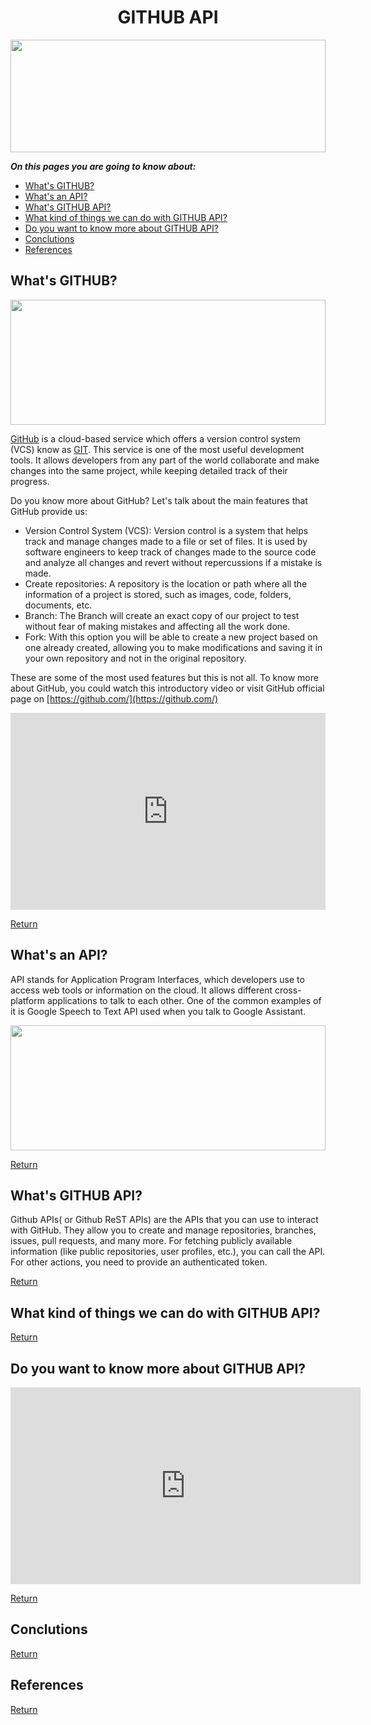 <a name="main"></a>
<h1 align="center">GITHUB API </h1>
<img width="100%" height="180px" src="https://crowdbotics.ghost.io/content/images/2019/07/github.jpg">

<i><b>On this pages you are going to know about: </b></i> 

* [What's GITHUB?](#item1)
* [What's an API?](#item2)
* [What's GITHUB API?](#item3)
* [What kind of things we can do with GITHUB API?](#item4)
* [Do you want to know more about GITHUB API?](#item5)
* [Conclutions](#item6)
* [References](#item7)

<!--  Page 2  -->
<a name="item1"></a>
## What's GITHUB?
<img width="100%" height="200px" src="https://blog.red-badger.com/hs-fs/hubfs/Github_Blog%20(1).gif?width=920&name=Github_Blog%20(1).gif">

[GitHub](https://github.com/) is a cloud-based service which offers a version control system (VCS) know as [GIT](https://git-scm.com/). This service is one of the most useful development tools. It allows developers from any part of the world collaborate and make changes into the same project, while keeping detailed track of their progress. 

Do you know more about GitHub? Let's talk about the main features that GitHub provide us:

- Version Control System (VCS): Version control is a system that helps track and manage changes made to a file or set of files. It is used by software engineers to keep track of changes made to the source code and  analyze all changes and revert without repercussions if a mistake is made.
- Create repositories: A repository is the location or path where all the information of a project is stored, such as images, code, folders, documents, etc.
- Branch: The Branch will create an exact copy of our project to test without fear of making mistakes and affecting all the work done.
- Fork: With this option you will be able to create a new project based on one already created, allowing you to make modifications and saving it in your own repository and not in the original repository.

These are some of the most used features but this is not all. To know more about GitHub, you could watch this introductory video or visit GitHub official page on [https://github.com/](https://github.com/)

<iframe width="100%" height="315" src="https://www.youtube.com/embed/w3jLJU7DT5E" title="YouTube video player" frameborder="0" allow="accelerometer; autoplay; clipboard-write; encrypted-media; gyroscope; picture-in-picture" allowfullscreen></iframe>

[Return](#main) <!-- Return to main page-->


<!--  Page 3  -->
<a name="item2"></a>
## What's an API?
API stands for Application Program Interfaces, which developers use to access web tools or information on the cloud. It allows different cross-platform applications to talk to each other. One of the common examples of it is Google Speech to Text API used when you talk to Google Assistant.

<img width="100%" height="200px" src="https://www.imagar.com/wp-content/uploads/2019/10/queesunapi.png">

[Return](#main) <!-- Return to main page-->

<!--  Page 4  -->
<a name="item3"></a>
## What's GITHUB API?

Github APIs( or Github ReST APIs) are the APIs that you can use to interact with GitHub. They allow you to create and manage repositories, branches, issues, pull requests, and many more. For fetching publicly available information (like public repositories, user profiles, etc.), you can call the API. For other actions, you need to provide an authenticated token.

[Return](#main) <!-- Return to main page-->

<!--  Page 5  -->
<a name="item4"></a>
## What kind of things we can do with GITHUB API?


[Return](#main) <!-- Return to main page-->


<!--  Page 6  -->
<a name="item5"></a>
## Do you want to know more about GITHUB API?
<iframe width="560" height="315" src="https://www.youtube.com/embed/OvfLavRD1Os" title="YouTube video player" frameborder="0" allow="accelerometer; autoplay; clipboard-write; encrypted-media; gyroscope; picture-in-picture" allowfullscreen></iframe>

[Return](#main) <!-- Return to main page-->


<!--  Page 7  -->
<a name="item6"></a>
## Conclutions

[Return](#main) <!-- Return to main page-->

<!--  Page 8  -->
<a name="item7"></a>
## References


[Return](#main) <!-- Return to main page-->

<!-- https://www.hostinger.es/tutoriales/que-es-github -->
<!--  https://www.loginradius.com/blog/engineering/github-api/ -->